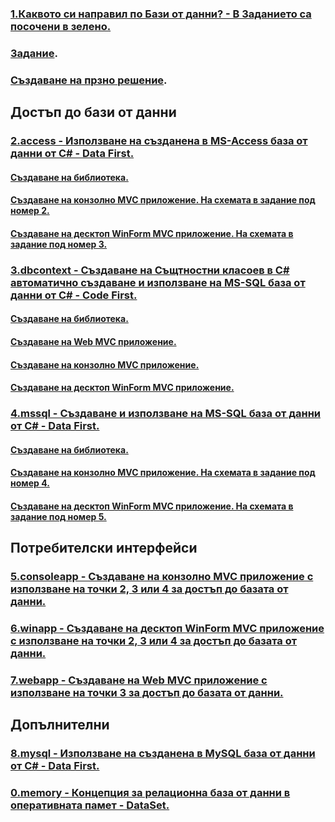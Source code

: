 ### [1.Каквото си направил по Бази от данни? - В Заданието са посочени в зелено.](https://github.com/vakovsky/11/tree/main/part2(db)/1.%D0%9A%D0%B0%D0%BA%D0%B2%D0%BE%D1%82%D0%BE%20%D1%81%D0%B8%20%D0%BD%D0%B0%D0%BF%D1%80%D0%B0%D0%B2%D0%B8%D0%BB%20%D0%BF%D0%BE%20%D0%91%D0%B0%D0%B7%D0%B8%20%D0%BE%D1%82%20%D0%B4%D0%B0%D0%BD%D0%BD%D0%B8)
### [Задание](https://github.com/vakovsky/11/blob/main/part2(db)/%D0%97%D0%B0%D0%B4%D0%B0%D0%BD%D0%B8%D0%B5%D0%9F%D1%80%D0%BE%D0%B5%D0%BA%D1%82.pdf).
### [Създаване на прзно решение](https://github.com/vakovsky/11/blob/main/docs/projects_ver2_f1.pdf).
## Достъп до бази от данни
### [2.access - Използване на създанена в MS-Access база от данни от C# - Data First.](https://github.com/vakovsky/11/tree/main/part2(db)/2.access)
#### [Създаване на библиотека.](https://github.com/vakovsky/11/blob/main/docs/projects_ver2_f3.pdf)
#### [Създаване на конзолно MVC приложение. На схемата в задание под номер 2.](https://github.com/vakovsky/11/blob/main/docs/projects_ver2_f2.pdf)
#### [Създаване на десктоп WinForm MVC приложение. На схемата в задание под номер 3.](https://github.com/vakovsky/11/blob/main/docs/projects_ver2_f4.pdf)
### [3.dbcontext - Създаване на Същтностни класоев в C# автоматично създаване и използване на MS-SQL база от данни от C# - Code First.](https://github.com/vakovsky/11/tree/main/part2(db)/3.dbcontext)
#### [Създаване на библиотека.](https://github.com/vakovsky/11/blob/main/docs/projects_ver2_f3.pdf)
#### [Създаване на Web MVC приложение.](https://github.com/vakovsky/11/blob/main/docs/projects_ver2_f7.pdf)
#### [Създаване на конзолно MVC приложение.](https://github.com/vakovsky/11/blob/main/docs/projects_ver2_f2.pdf)
#### [Създаване на десктоп WinForm MVC приложение.](https://github.com/vakovsky/11/blob/main/docs/projects_ver2_f4.pdf)
### [4.mssql - Създаване и използване на MS-SQL база от данни от C# - Data First.](https://github.com/vakovsky/11/tree/main/part2(db)/4.mssql)
#### [Създаване на библиотека.](https://github.com/vakovsky/11/blob/main/docs/projects_ver2_f3.pdf)
#### [Създаване на конзолно MVC приложение. На схемата в задание под номер 4.](https://github.com/vakovsky/11/blob/main/docs/projects_ver2_f2.pdf)
#### [Създаване на десктоп WinForm MVC приложение. На схемата в задание под номер 5.](https://github.com/vakovsky/11/blob/main/docs/projects_ver2_f4.pdf)
## Потребителски интерфейси
### [5.consoleapp - Създаване на конзолно MVC приложение с използване на точки 2, 3 или 4 за достъп до базата от данни.](https://github.com/vakovsky/11/tree/main/part2(db)/5.consoleapp)
### [6.winapp - Създаване на десктоп WinForm MVC приложение с използване на точки 2, 3 или 4 за достъп до базата от данни.](https://github.com/vakovsky/11/tree/main/part2(db)/6.winapp)
### [7.webapp - Създаване на Web MVC приложение с използване на точки 3 за достъп до базата от данни.](https://github.com/vakovsky/11/tree/main/part2(db)/7.webapp)
## Допълнителни
### [8.mysql - Използване на създанена в MySQL база от данни от C# - Data First.](https://github.com/vakovsky/11/tree/main/part2(db)/8.mysql)
### [0.memory - Концепция за релационна база от данни в оперативната памет - DataSet.](https://github.com/vakovsky/11/tree/main/part2(db)/0.memory)
